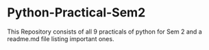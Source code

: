 # Python-Practical-Sem2
This Repository consists of all 9 practicals of python for Sem 2 and a readme.md file listing important ones.
